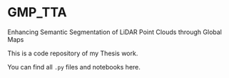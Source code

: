 # GMP_TTA
Enhancing Semantic Segmentation of LiDAR Point Clouds through Global Maps

This is a code repository of my Thesis work.

You can find all `.py` files and notebooks here.
